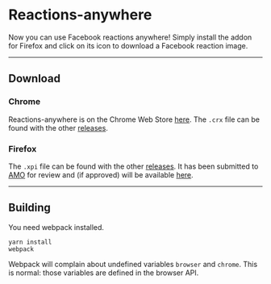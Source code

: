 # Reactions-anywhere
Now you can use Facebook reactions anywhere!
Simply install the addon for Firefox and click on its icon to download a Facebook reaction image.

---

## Download

### Chrome
Reactions-anywhere is on the Chrome Web Store [here](https://chrome.google.com/webstore/detail/reactions-anywhere/kocbaaabmlkopnnhdjjplknabiddmjdl).
The `.crx` file can be found with the other [releases](https://github.com/TexAgg/reactions-anywhere/releases).

### Firefox
The `.xpi` file can be found with the other [releases](https://github.com/TexAgg/reactions-anywhere/releases).
It has been submitted to [AMO](https://addons.mozilla.org/) for review and (if approved) will be available [here](https://addons.mozilla.org/en-US/firefox/addon/reactions-anywhere/).

---

## Building
You need webpack installed.
```
yarn install
webpack
```
Webpack will complain about undefined variables `browser` and `chrome`.
This is normal: those variables are defined in the browser API.
